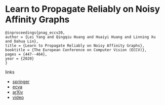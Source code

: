 # Learn to Propagate Reliably on Noisy Affinity Graphs

```
@inproceedings{pnag_eccv20,
author = {Lei Yang and Qingqiu Huang and Huaiyi Huang and Linning Xu and Dahua Lin},
title = {Learn to Propagate Reliably on Noisy Affinity Graphs},
booktitle = {The European Conference on Computer Vision (ECCV)},
pages = {447--464},
year = {2020}
}
```

links
- [springer](https://link.springer.com/chapter/10.1007/978-3-030-58555-6_27)
- [ecva](https://www.ecva.net/papers/eccv_2020/papers_ECCV/html/2376_ECCV_2020_paper.php)
- [arXiv](https://arxiv.org/abs/2007.08802)
- [video](https://youtu.be/qNvjaMyYaVI)

